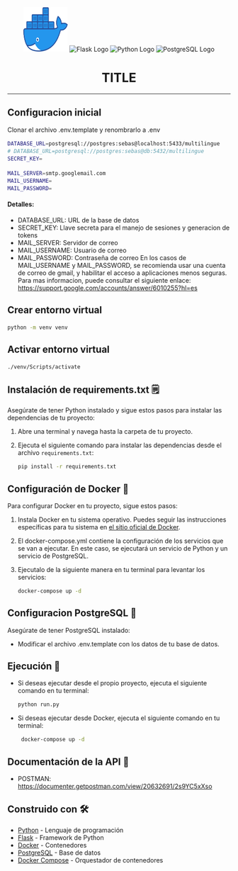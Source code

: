 <div align="center">
  <img src="https://raw.githubusercontent.com/56kcloud/Training/master/img/docker_logo.png" alt="Docker Logo" width="100" height="100" />
  <img src="https://flask-training-courses.uk/images/flask-logo.png" alt="Flask Logo" width="100" height="100" />
  <img src="https://th.bing.com/th/id/R.d8acd2b243a62aa4567215a9099b10b4?rik=Bgp%2fnQs8ZDhJbw&riu=http%3a%2f%2ficons.iconarchive.com%2ficons%2fcornmanthe3rd%2fplex%2f512%2fOther-python-icon.png&ehk=kKuy%2bH0f2AqPgUtHwzM%2fmN4VFDzN8IYiy%2fojW%2blY6jY%3d&risl=&pid=ImgRaw&r=0" alt="Python Logo" width="100" height="100" />
  <img src="https://upload.wikimedia.org/wikipedia/commons/thumb/2/29/Postgresql_elephant.svg/1985px-Postgresql_elephant.svg.png" alt="PostgreSQL Logo" width="100" height="100" />

  # TITLE
</div>

---
## Configuracion inicial
Clonar el archivo .env.template y renombrarlo a .env
```bash
DATABASE_URL=postgresql://postgres:sebas@localhost:5433/multilingue
# DATABASE_URL=postgresql://postgres:sebas@db:5432/multilingue
SECRET_KEY=

MAIL_SERVER=smtp.googlemail.com
MAIL_USERNAME=
MAIL_PASSWORD=
```
#### Detalles:
- DATABASE_URL: URL de la base de datos
- SECRET_KEY: Llave secreta para el manejo de sesiones y generacion de tokens
- MAIL_SERVER: Servidor de correo
- MAIL_USERNAME: Usuario de correo
- MAIL_PASSWORD: Contraseña de correo
En los casos de MAIL_USERNAME y MAIL_PASSWORD, se recomienda usar una cuenta de correo de gmail, y habilitar el acceso a aplicaciones menos seguras. Para mas informacion, puede consultar el siguiente enlace: https://support.google.com/accounts/answer/6010255?hl=es
## Crear entorno virtual
```bash
python -m venv venv
```

## Activar entorno virtual
```bash
./venv/Scripts/activate
```

## Instalación de requirements.txt 🗒️

Asegúrate de tener Python instalado y sigue estos pasos para instalar las dependencias de tu proyecto:

1. Abre una terminal y navega hasta la carpeta de tu proyecto.

2. Ejecuta el siguiente comando para instalar las dependencias desde el archivo `requirements.txt`:

   ```bash
   pip install -r requirements.txt
## Configuración de Docker 🐳

Para configurar Docker en tu proyecto, sigue estos pasos:

1. Instala Docker en tu sistema operativo. Puedes seguir las instrucciones específicas para tu sistema en [el sitio oficial de Docker](https://docs.docker.com/get-docker/).

2. El docker-compose.yml contiene la configuración de los servicios que se van a ejecutar. En este caso, se ejecutará un servicio de Python y un servicio de PostgreSQL.

3. Ejecutalo de la siguiente manera en tu terminal para levantar los servicios:

   ```bash
   docker-compose up -d
   ```

## Configuracion PostgreSQL 🐘

Asegúrate de tener PostgreSQL instalado:

- Modificar el archivo .env.template con los datos de tu base de datos.



## Ejecución 🚀
- Si deseas ejecutar desde el propio proyecto, ejecuta el siguiente comando en tu terminal:

   ```bash
   python run.py
   ```

- Si deseas ejecutar desde Docker, ejecuta el siguiente comando en tu terminal:

   ```bash
    docker-compose up -d
    ```

## Documentación de la API 📖
- POSTMAN: https://documenter.getpostman.com/view/20632691/2s9YC5xXso

## Construido con 🛠️
- [Python](https://www.python.org/) - Lenguaje de programación
- [Flask](https://flask.palletsprojects.com/en/1.1.x/) - Framework de Python
- [Docker](https://www.docker.com/) - Contenedores
- [PostgreSQL](https://www.postgresql.org/) - Base de datos
- [Docker Compose](https://docs.docker.com/compose/) - Orquestador de contenedores




